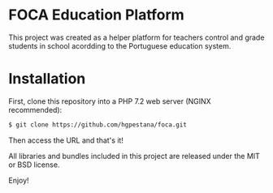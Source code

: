 FOCA Education Platform
==============

This project was created as a helper platform for teachers control and grade students in school acordding to the 
Portuguese education system.

# Installation

First, clone this repository into a PHP 7.2 web server (NGINX recommended):

```bash
$ git clone https://github.com/hgpestana/foca.git
```

Then access the URL and that's it!

All libraries and bundles included in this project are
released under the MIT or BSD license.

Enjoy!
